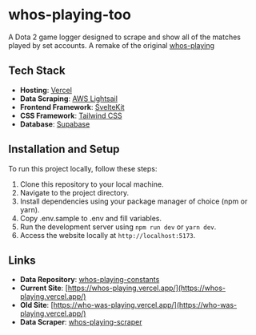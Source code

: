 # whos-playing-too

A Dota 2 game logger designed to scrape and show all of the matches played by set accounts. A remake of the original [whos-playing](https://who-was-playing.vercel.app/)

## Tech Stack

- **Hosting**: [Vercel](https://vercel.com/)
- **Data Scraping**: [AWS Lightsail](https://aws.amazon.com/lightsail/)
- **Frontend Framework**: [SvelteKit](https://kit.svelte.dev/)
- **CSS Framework**: [Tailwind CSS](https://tailwindcss.com/)
- **Database**: [Supabase](https://supabase.io/)

## Installation and Setup

To run this project locally, follow these steps:

1. Clone this repository to your local machine.
2. Navigate to the project directory.
3. Install dependencies using your package manager of choice (npm or yarn).
4. Copy .env.sample to .env and fill variables.
5. Run the development server using `npm run dev` or `yarn dev`.
6. Access the website locally at `http://localhost:5173`.

## Links

- **Data Repository**: [whos-playing-constants](https://github.com/connorcam302/whos-playing-constants)
- **Current Site**: [https://whos-playing.vercel.app/](https://whos-playing.vercel.app/)
- **Old Site**: [https://who-was-playing.vercel.app/](https://who-was-playing.vercel.app/)
- **Data Scraper**: [whos-playing-scraper](https://github.com/connorcam302/whos-playing-scraper/)
